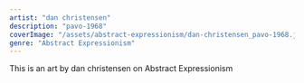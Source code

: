 ```yaml
---
artist: "dan christensen"
description: "pavo-1968"
coverImage: "/assets/abstract-expressionism/dan-christensen_pavo-1968.jpg"
genre: "Abstract Expressionism"
---
```

This is an art by dan christensen on Abstract Expressionism

